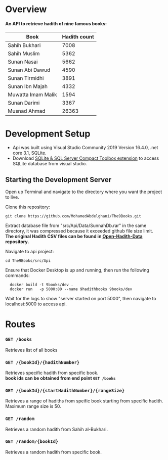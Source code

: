 ﻿# Overview
#### An API to retrieve hadith of nine famous books:

|  Book 	|  Hadith count 	|
|---	|---	|
|   	 Sahih Bukhari|  7008 	|
|   Sahih Muslim	| 5362  	|
|   Sunan Nasai	|   5662	|
|   Sunan Abi Dawud	|   4590	|
|   	Sunan Tirmidhi|   3891	|
|   	Sunan Ibn Majah|  4332 	|
|   	Muwatta Imam Malik|  1594 	|
|    Sunan Darimi	|   3367	|
|   	Musnad Ahmad|   26363	|


# Development Setup

* Api was built using Visual Studio Community 2019 Version 16.4.0, .net core 3.1, SQLite.
* Download [SQLite & SQL Server Compact Toolbox extension](https://marketplace.visualstudio.com/items?itemName=ErikEJ.SQLServerCompactSQLiteToolbox) to access SQLite database from visual studio.

## Starting the Development Server

Open up Terminal and navigate to the directory where you want the project to live.

Clone this repository:

`git clone https://github.com/MohamedAbdelghani/The9Books.git`

Extract database file from "src/Api/Data/SunnahDb.rar" in the same directory, it was compressed because it exceeded github file size limit. <br/>
<b>The original Hadith CSV files can be found in [Open-Hadith-Data](https://github.com/mhashim6/Open-Hadith-Data) repository.</b> 
 
Navigate to  api project:

`cd The9Books/src/Api`

Ensure that Docker Desktop is up and running, then run the following commands:
```
  docker build -t 9books/dev . 
  docker run   -p 5000:80 --name 9hadithbooks 9books/dev
 ```
Wait for the logs to show "server started on port 5000", then navigate to localhost:5000 to access api.

# Routes
### `GET /books`
Retrieves list of all books

### `GET /{bookId}/{hadithNumber}`
Retrieves specific hadith from specific book.<br/>
<b>book ids can be obtained from end point `GET /books`</b>

### `GET /{bookId}/{startHadithNumber}/{rangeSize}`
Retrieves a range of hadiths from speific book starting from specific hadith.<br/>
Maximum range size is 50.

### `GET /random`
Retrieves a random hadith from Sahih al-Bukhari.

### `GET /random/{bookId}`
Retrieves a random hadith from specific book.

